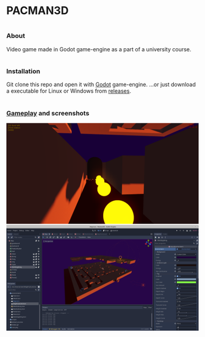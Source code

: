 # PACMAN3D
#
### About
Video game made in Godot game-engine as a part of a university course.
#
### Installation
Git clone this repo and open it with [Godot](:https://godotengine.org/) game-engine.
...or just download a executable for Linux or Windows from [releases](https://github.com/thelcrysis/pacman3d/releases/tag/v0.1.0-alpha).
#
### [Gameplay](https://youtu.be/X69-Z1ujjNk) and screenshots
![Screenshot](screen_b.png "ScreenshotB")
![Screenshot](screen_a.png "ScreenshotA")


